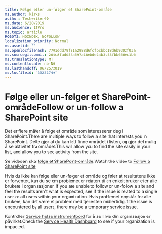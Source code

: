 ```yaml
---
title: Følge eller un-følger et SharePoint-område
ms.author: kirks
author: Techwriter40
ms.date: 6/20/2019
ms.audience: ITPro
ms.topic: article
ROBOTS: NOINDEX, NOFOLLOW
localization_priority: Normal
ms.assetid: ''
ms.openlocfilehash: 7701ddd79f81a2988d6fcfbcbbc18d6b9302f03a
ms.sourcegitcommit: 204c8fadd59a597a18ebde24b3c63fbb656ec1b6
ms.translationtype: MT
ms.contentlocale: nb-NO
ms.lasthandoff: 06/25/2019
ms.locfileid: "35222749"
---
```

# <a name="follow-or-un-follow-a-sharepoint-site"></a><span data-ttu-id="5db56-102">Følge eller un-følger et SharePoint-område</span><span class="sxs-lookup"><span data-stu-id="5db56-102">Follow or un-follow a SharePoint site</span></span>

<span data-ttu-id="5db56-103">Det er flere måter å følge et område som interesserer deg i SharePoint.</span><span class="sxs-lookup"><span data-stu-id="5db56-103">There are multiple ways to follow a site that interests you in SharePoint.</span></span> <span data-ttu-id="5db56-104">Dette gjør at du kan lett finne området i listen, og gjør det mulig å se aktivitet fra området.</span><span class="sxs-lookup"><span data-stu-id="5db56-104">This will allow you to find the site easily in your list, and allow you to see activity from the site.</span></span> 

<span data-ttu-id="5db56-105">Se videoen skal [følge et SharePoint-område](https://support.office.com/en-us/article/Video-Follow-a-SharePoint-site-33DB6FA5-9528-45D7-BCC7-F9C1FAAACAE0).</span><span class="sxs-lookup"><span data-stu-id="5db56-105">Watch the video to [Follow a SharePoint site](https://support.office.com/en-us/article/Video-Follow-a-SharePoint-site-33DB6FA5-9528-45D7-BCC7-F9C1FAAACAE0).</span></span> 

<span data-ttu-id="5db56-106">Hvis du ikke kan følge eller un-følger et område og føler at resultatene ikke er forventet, kan du se om problemet er relatert til en enkelt bruker eller alle brukere i organisasjonen.</span><span class="sxs-lookup"><span data-stu-id="5db56-106">If you are unable to follow or un-follow a site and feel the results aren't what is expected, see if the issue is related to a single user or all users within your organization.</span></span> <span data-ttu-id="5db56-107">Hvis problemet oppstår for alle brukere, kan det være et problem med tjenesten midlertidig.</span><span class="sxs-lookup"><span data-stu-id="5db56-107">If the issue is encountered by all users, there may be a temporary service issue.</span></span> 

<span data-ttu-id="5db56-108">Kontroller [Service helse instrumentbord](https://admin.microsoft.com/AdminPortal/Home#/servicehealth) for å se Hvis din organisasjon er påvirket.</span><span class="sxs-lookup"><span data-stu-id="5db56-108">Check the [Service Health Dashboard](https://admin.microsoft.com/AdminPortal/Home#/servicehealth) to see if your organization is impacted.</span></span>
